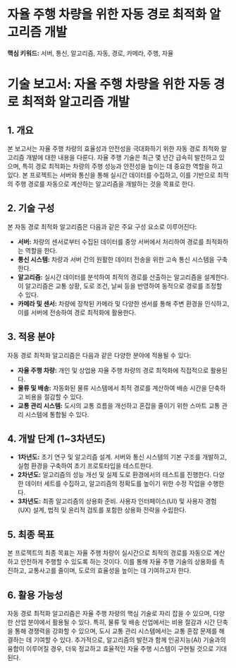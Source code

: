 # 자율 주행 차량을 위한 자동 경로 최적화 알고리즘 개발
**핵심 키워드:** 서버, 통신, 알고리즘, 자동, 경로, 카메라, 주행, 자율

# 기술 보고서: 자율 주행 차량을 위한 자동 경로 최적화 알고리즘 개발

## 1. 개요
본 보고서는 자율 주행 차량의 효율성과 안전성을 극대화하기 위한 자동 경로 최적화 알고리즘 개발에 대한 내용을 다룬다. 자율 주행 기술은 최근 몇 년간 급속히 발전하고 있으며, 특히 경로 최적화는 차량의 주행 성능과 안전성을 높이는 데 중요한 역할을 하고 있다. 본 프로젝트는 서버와 통신을 통해 실시간 데이터를 수집하고, 이를 기반으로 최적의 주행 경로를 자동으로 계산하는 알고리즘을 개발하는 것을 목표로 한다.

## 2. 기술 구성
본 자동 경로 최적화 알고리즘은 다음과 같은 주요 구성 요소로 이루어진다:
- **서버:** 차량의 센서로부터 수집된 데이터를 중앙 서버에서 처리하여 경로를 최적화하는 역할을 한다.
- **통신 시스템:** 차량과 서버 간의 원활한 데이터 전송을 위한 고속 통신 시스템을 구축한다.
- **알고리즘:** 실시간 데이터를 분석하여 최적의 경로를 산출하는 알고리즘을 설계한다. 이 알고리즘은 교통 상황, 도로 조건, 날씨 등을 반영하여 동적으로 경로를 조정할 수 있다.
- **카메라 및 센서:** 차량에 장착된 카메라 및 다양한 센서를 통해 주변 환경을 인식하고, 이를 서버에 전송하여 경로 최적화에 활용한다.

## 3. 적용 분야
자동 경로 최적화 알고리즘은 다음과 같은 다양한 분야에 적용될 수 있다:
- **자율 주행 차량:** 개인 및 상업용 자율 주행 차량의 경로 최적화에 직접적으로 활용된다.
- **물류 및 배송:** 자동화된 물류 시스템에서 최적 경로를 계산하여 배송 시간을 단축하고 비용을 절감할 수 있다.
- **교통 관리 시스템:** 도시의 교통 흐름을 개선하고 혼잡을 줄이기 위한 스마트 교통 관리 시스템에 통합될 수 있다.

## 4. 개발 단계 (1~3차년도)
- **1차년도:** 초기 연구 및 알고리즘 설계. 서버와 통신 시스템의 기본 구조를 개발하고, 실험 환경을 구축하여 초기 프로토타입을 테스트한다.
- **2차년도:** 알고리즘의 성능 개선 및 실제 도로 환경에서의 테스트를 진행한다. 다양한 데이터 세트를 수집하고, 알고리즘의 정확도를 높이기 위한 수정 작업을 수행한다.
- **3차년도:** 최종 알고리즘의 상용화 준비. 사용자 인터페이스(UI) 및 사용자 경험(UX) 설계, 법적 및 윤리적 검토를 포함한 상용화 전략을 수립한다.

## 5. 최종 목표
본 프로젝트의 최종 목표는 자율 주행 차량이 실시간으로 최적의 경로를 자동으로 계산하고 안전하게 주행할 수 있도록 하는 것이다. 이를 통해 자율 주행 기술의 상용화를 촉진하고, 교통사고를 줄이며, 도로의 효율성을 높이는 데 기여하고자 한다.

## 6. 활용 가능성
자동 경로 최적화 알고리즘은 자율 주행 차량의 핵심 기술로 자리 잡을 수 있으며, 다양한 산업 분야에서 활용될 수 있다. 특히, 물류 및 배송 산업에서는 비용 절감과 시간 단축을 통해 경쟁력을 강화할 수 있으며, 도시 교통 관리 시스템에서는 교통 혼잡 문제를 해결하는 데 기여할 수 있다. 추가적으로, 알고리즘의 발전과 함께 인공지능(AI) 기술과의 융합이 이루어질 경우, 더욱 정교하고 효율적인 자율 주행 시스템이 구현될 것으로 기대된다.